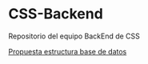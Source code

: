 # CSS-Backend
Repositorio del equipo BackEnd de CSS

[Propuesta estructura base de datos](https://lucid.app/lucidchart/62c7a051-271e-4f8d-bcda-1e0be56cfb05/edit?viewport_loc=-748%2C-40%2C3246%2C1586%2C0_0&invitationId=inv_417d606b-42fd-48d7-be9b-eb76d8f81c14)

